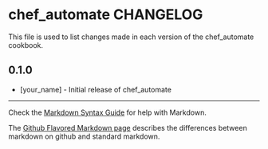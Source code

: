 chef_automate CHANGELOG
=======================

This file is used to list changes made in each version of the chef_automate cookbook.

0.1.0
-----
- [your_name] - Initial release of chef_automate

- - -
Check the [Markdown Syntax Guide](http://daringfireball.net/projects/markdown/syntax) for help with Markdown.

The [Github Flavored Markdown page](http://github.github.com/github-flavored-markdown/) describes the differences between markdown on github and standard markdown.
